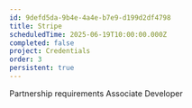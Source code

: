 ```yaml
---
id: 9defd5da-9b4e-4a4e-b7e9-d199d2df4798
title: Stripe
scheduledTime: 2025-06-19T10:00:00.000Z
completed: false
project: Credentials
order: 3
persistent: true
---
```


Partnership requirements
Associate Developer